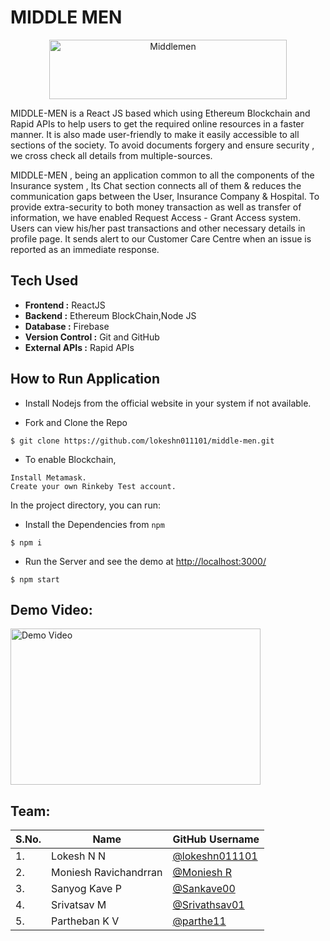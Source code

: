 # MIDDLE MEN

<div align="center"> <img align="center" alt="Middlemen" src="https://raw.githubusercontent.com/lokeshn011101/middle-men/main/src/images/Middlemen%20logo.jpeg" height='95' width='380'> </a> </div>

MIDDLE-MEN is a React JS based which using Ethereum Blockchain and Rapid APIs to help users to get the required online resources in a faster manner.  It is also made user-friendly to make it easily accessible to all sections of the society. To avoid documents forgery and ensure security , we cross check all details from multiple-sources. 

MIDDLE-MEN , being an application common to all the components of the Insurance system , Its Chat section connects all of them & reduces the communication gaps between the User, Insurance Company & Hospital. To provide extra-security to both money transaction as well as transfer of information, we have enabled Request Access - Grant Access system. Users can view his/her past transactions and other necessary details in profile page. It sends alert to our Customer Care Centre when an issue is reported as an immediate response. 

## Tech Used
- **Frontend :** ReactJS
- **Backend :** Ethereum BlockChain,Node JS
- **Database :** Firebase
- **Version Control :** Git and GitHub
- **External APIs :** Rapid APIs


## How to Run Application

- Install Nodejs from the official website in your system if not available.

- Fork and Clone the Repo
```
$ git clone https://github.com/lokeshn011101/middle-men.git
```
- To enable Blockchain,
```
Install Metamask.
Create your own Rinkeby Test account.
```
In the project directory, you can run:

- Install the Dependencies from `npm`
```
$ npm i
```

- Run the Server and see the demo at [http://localhost:3000/](http://localhost:3000/)
```
$ npm start
```

## Demo Video:

<a href="https://www.youtube.com/watch?v=tGfVSJvoNuo"> <img src="
https://raw.githubusercontent.com/lokeshn011101/middle-men/main/src/images/homepage.jpg" alt="Demo Video" height='250' width='400'/> </a>

## Team:

| S.No. | Name                        |  GitHub Username                                       |
| ----- | --------------------------- | ----------------------------------------------------   |
| 1.    | Lokesh N N                  |  [@lokeshn011101](https://github.com/lokeshn011101)    |
| 2.    | Moniesh Ravichandrran       |  [@Moniesh R](https://github.com/monieshravichandrran) |
| 3.    | Sanyog Kave P               |  [@Sankave00](https://github.com/sankave00)            |
| 4.    | Srivatsav M                 |  [@Srivathsav01](https://github.com/srivathsav01)      |
| 5.    | Partheban K V               |  [@parthe11](https://github.com/parthe11)              |
